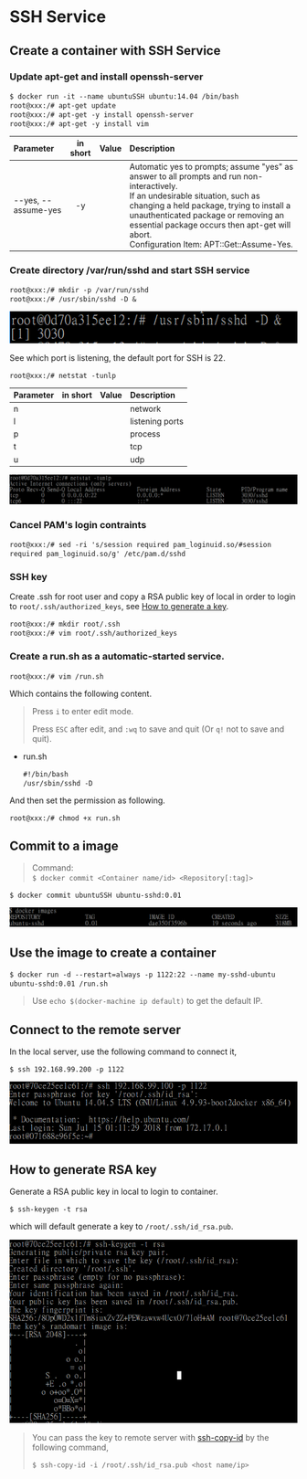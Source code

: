 # SSH Service

## Create a container with SSH Service

### Update apt-get and install openssh-server

```
$ docker run -it --name ubuntuSSH ubuntu:14.04 /bin/bash
root@xxx:/# apt-get update
root@xxx:/# apt-get -y install openssh-server
root@xxx:/# apt-get -y install vim 
```

|        Parameter        | in short | Value | Description |
|:------------------------|:--------:|:-----:|:------------|
| --yes, --assume-yes | -y | | Automatic yes to prompts; assume "yes" as answer to all prompts and run non-interactively.<br /> If an undesirable situation, such as changing a held package, trying to install a unauthenticated package or removing an essential package occurs then apt-get will abort.<br /> Configuration Item: APT::Get::Assume-Yes. |


### Create directory /var/run/sshd and start SSH service

```
root@xxx:/# mkdir -p /var/run/sshd
root@xxx:/# /usr/sbin/sshd -D &
```

![](assets/001.png)

See which port is listening, the default port for SSH is 22.

```
root@xxx:/# netstat -tunlp
```

|        Parameter        | in short | Value | Description |
|:------------------------|:--------:|:-----:|:------------|
| n | | | network |
| l | | | listening ports |
| p | | | process |
| t | | | tcp |
| u | | | udp |


![](assets/002.png)


### Cancel PAM's login contraints

```
root@xxx:/# sed -ri 's/session required pam_loginuid.so/#session required pam_loginuid.so/g' /etc/pam.d/sshd
```

### SSH key

Create .ssh for root user and copy a RSA public key of local in order to login to `root/.ssh/authorized_keys`, see [How to generate a key](#How-to-generate-RSA-Key).

```
root@xxx:/# mkdir root/.ssh
root@xxx:/# vim root/.ssh/authorized_keys
```


### Create a run.sh as a automatic-started service.

```
root@xxx:/# vim /run.sh
```

Which contains the following content.

> Press `i` to enter edit mode.
>
> Press `ESC` after edit, and `:wq` to save and quit (Or `q!` not to save and quit).



* run.sh

  ```
  #!/bin/bash
  /usr/sbin/sshd -D
  ```


And then set the permission as following.

```
root@xxx:/# chmod +x run.sh
```



## Commit to a image

> Command: <br />
> `$ docker commit <Container name/id> <Repository[:tag]>` 

```
$ docker commit ubuntuSSH ubuntu-sshd:0.01
```

![](assets/005.png)


## Use the image to create a container

```
$ docker run -d --restart=always -p 1122:22 --name my-sshd-ubuntu ubuntu-sshd:0.01 /run.sh 
```

> Use `echo $(docker-machine ip default)` to get the default IP.


## Connect to the remote server


In the local server, use the following command to connect it,

```
$ ssh 192.168.99.200 -p 1122 
```

![](assets/006.png)



## How to generate RSA key

Generate a RSA public key in local to login to container.

```
$ ssh-keygen -t rsa
```

which will default generate a key to `/root/.ssh/id_rsa.pub`.

![](assets/003.png)


> You can pass the key to remote server with [ssh-copy-id](https://www.ssh.com/ssh/copy-id) by the following command,
> ```
> $ ssh-copy-id -i /root/.ssh/id_rsa.pub <host name/ip>
> ```
